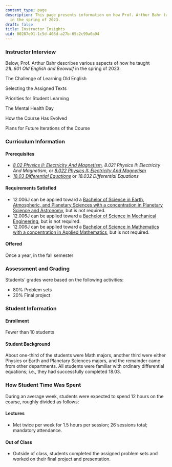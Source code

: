 ```yaml
---
content_type: page
description: This page presents information on how Prof. Arthur Bahr taught 21L.601
  in the spring of 2023.
draft: false
title: Instructor Insights
uid: 00287e91-1c5d-408d-a27b-65c2c99a0a94
---
```

### **Instructor Interview**

Below, Prof. Arthur Bahr describes various aspects of how he taught *21L.601 Old English and Beowulf* in the spring of 2023.

The Challenge of Learning Old English

Selecting the Assigned Texts

Priorities for Student Learning

The Mental Health Day

How the Course Has Evolved

Plans for Future Iterations of the Course

### **Curriculum Information**

#### **Prerequisites**

- [*8.02 Physics II: Electricity And Magnetism*](https://ocw.mit.edu/courses/8-02-physics-ii-electricity-and-magnetism-spring-2007/)*, 8.021 Physics II: Electricity And Magnetism,* or [*8.022 Physics II: Electricity And Magnetism*](https://ocw.mit.edu/courses/8-022-physics-ii-electricity-and-magnetism-fall-2004/)
- [*18.03 Differential Equations*](https://ocw.mit.edu/courses/18-03sc-differential-equations-fall-2011/) or *18.032 Differential Equations*

#### **Requirements Satisfied**

- 12.006J can be applied toward a [Bachelor of Science in Earth, Atmospheric, and Planetary Sciences with a concentration in Planetary Science and Astronomy](https://twelve.mit.edu/mitcourse12/degree-chart/), but is not required.
- 12.006J can be applied toward a [Bachelor of Science in Mechanical Engineering](http://catalog.mit.edu/degree-charts/mechanical-engineering-course-2/), but is not required.
- 12.006J can be applied toward a [Bachelor of Science in Mathematics with a concentration in Applied Mathematics](https://math.mit.edu/academics/undergrad/major/course18/applied.html), but is not required.

#### **Offered**

Once a year, in the fall semester

### **Assessment and Grading**

Students’ grades were based on the following activities:

- 80% Problem sets
- 20% Final project

### **Student Information**

#### **Enrollment**

Fewer than 10 students

#### **Student Background**

About one-third of the students were Math majors, another third were either Physics or Earth and Planetary Sciences majors, and the remainder came from other departments. All students were familiar with ordinary differential equations; i.e., they had successfully completed 18.03.

### **How Student Time Was Spent**

During an average week, students were expected to spend 12 hours on the course, roughly divided as follows:

#### **Lectures**

- Met twice per week for 1.5 hours per session; 26 sessions total; mandatory attendance.

#### **Out of Class**

- Outside of class, students completed the assigned problem sets and worked on their final project and presentation.